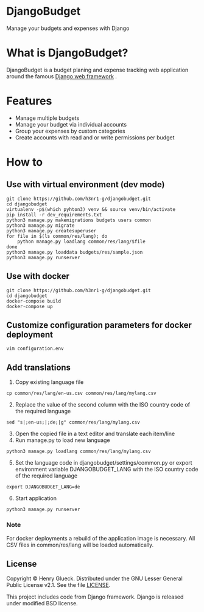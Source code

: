 # DjangoBudget
Manage your budgets and expenses with Django

# What is DjangoBudget?
DjangoBudget is a budget planing and expense tracking web application around the famous [Django web framework](https://www.djangoproject.com/) .

# Features
* Manage multiple budgets
* Manage your budget via individual accounts
* Group your expenses by custom categories
* Create accounts with read and or write permissions per budget

# How to

## Use with virtual environment (dev mode)
```shell
git clone https://github.com/h3nr1-g/djangobudget.git
cd djangobudget
virtualenv -p$(which pyhton3) venv && source venv/bin/activate
pip install -r dev_requirements.txt
python3 manage.py makemigrations budgets users common
python3 manage.py migrate
python3 manage.py createsuperuser
for file in $(ls common/res/lang); do
    python manage.py loadlang common/res/lang/$file
done
python3 manage.py loaddata budgets/res/sample.json
python3 manage.py runserver
```

## Use with docker
```shell
git clone https://github.com/h3nr1-g/djangobudget.git
cd djangobudget
docker-compose build
docker-compose up
```

## Customize configuration parameters for docker deployment
```shell
vim configuration.env 
```

## Add translations
1. Copy existing language file
```shell
cp common/res/lang/en-us.csv common/res/lang/mylang.csv
```

2. Replace the value of the second column with the ISO country code of the required language
```shell
sed "s|;en-us;|;de;|g" common/res/lang/mylang.csv
```

3. Open the copied file in a text editor and translate each item/line
4. Run manage.py to load new language
```shell
python3 manage.py loadlang common/res/lang/mylang.csv
```

5. Set the language code in djangobudget/settings/common.py or export environment variable DJANGOBUDGET_LANG with the ISO country code of the required language
```shell
export DJANGOBUDGET_LANG=de
```

6. Start application
```shell
python3 manage.py runserver
```

### Note
For docker deployments a rebuild of the application image is necessary. All CSV files in common/res/lang will be loaded automatically.


## License
Copyright © Henry Glueck. Distributed under the GNU Lesser General Public License v2.1. See the file [LICENSE](/LICENSE).

This project includes code from Django framework. Django is released under modified BSD license.
